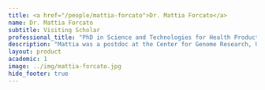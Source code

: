 ```yaml
---
title: <a href="/people/mattia-forcato">Dr. Mattia Forcato</a>
name: Dr. Mattia Forcato
subtitle: Visiting Scholar
professional_title: "PhD in Science and Technologies for Health Products, University of Modena and Reggio Emilia, Visitor (2014), Research Assistant Professor, Center for Genome Research, Department of Life Sciences, University of Modena and Reggio Emilia"  # Joined professional titles
description: "Mattia was a postdoc at the Center for Genome Research, University of Modena and Reggio Emilia. He worked on Hi-C data for higher-order chromatin interactions."
layout: product
academic: 1
image: ../img/mattia-forcato.jpg
hide_footer: true
---
```

